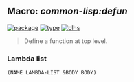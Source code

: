 ## Macro: ***common-lisp:defun***
[![package](https://img.shields.io/badge/Package-COMMON--LISP-5f9ea0.svg?style=social&colorA=999999)](../) [![type](https://img.shields.io/badge/Type-Macro-5f9ea0.svg?style=social&colorA=999999)](../#macro) [![clhs](https://img.shields.io/badge/CLHS-DEFUN-5f9ea0.svg?style=social&colorA=999999)](http://www.lispworks.com/documentation/HyperSpec/Body/m_defun.htm) 

> Define a function at top level.

### Lambda list
```
(NAME LAMBDA-LIST &BODY BODY)
```
